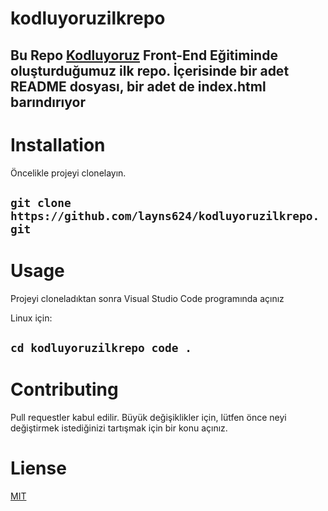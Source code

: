# kodluyoruzilkrepo
Bu Repo [Kodluyoruz](https://www.kodluyoruz.org/) Front-End Eğitiminde oluşturduğumuz ilk repo. İçerisinde bir adet 
README dosyası, bir adet de index.html barındırıyor
-----------------------------------------------------------------
# Installation

Öncelikle projeyi clonelayın.

``` git clone https://github.com/layns624/kodluyoruzilkrepo.git  ```
-------------------------------------------------------------------
# Usage

Projeyi cloneladıktan sonra Visual Studio Code programında açınız

Linux için:

``` cd kodluyoruzilkrepo code . ```
-------------------------------------------------------------------
# Contributing

Pull requestler kabul edilir. Büyük değişiklikler için, lütfen önce neyi değiştirmek istediğinizi tartışmak için bir konu açınız.

# Liense
[MIT](https://mit-license.org/)

